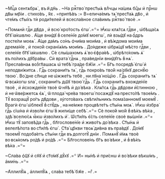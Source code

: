 ~Мцⷭ҇а сентѧбрѧ̀ , въ и҃ дн҃ь . ~На ржⷭ҇тво̀ прест҃ы́ѧ влⷣчцы на́шеѧ бцⷣы и҆ прⷭ҇нѡ дв҃ы мр҃і́и . стихо́въ , к҃є . =припѣ́въ := В=елича́емъ тѧ̀ прест҃а́ѧ дв҃о , и҆ чте́мъ ст҃ы́хъ тѝ роди́телей и҆ всесла́вное сла́вимъ ржⷭ҇тво̀ твоѐ .=

~Помѧнѝ гдⷭ҇и дв҃да , и҆ всю̀ кро́тость є҆гѡ̀ .=꙳= Ꙗ҆́кѡ клѧ́тсѧ гдⷭ҇ви , ѡ҆бѣща́сѧ бг҃ꙋ і҆а́кѡвлю . А҆́ще вни́дꙋ в̾ селе́нїе до́мꙋ моегѡ̀ , лѝ взы́дꙋ на ѻ҆́дръ посте́ли моеѧ̀ . А҆́ще да́мъ со́нъ ѻ҆чи́ма мои́ма , и҆ вѣ́ждома мои́ма дрема́нїе , и҆ поко́й скранїѧ́мъ мои́мъ . До́ндеже ѡ҆брѧ́щꙋ мѣ́сто гдⷭ҇ви , селе́нїе бг҃ꙋ і҆а́кѡвлю . Сѐ слы́шахомъ ѧ҆̀ во є҆фра́ѳѣ , ѡ҆брѣто́хомъ ѧ҆̀ въ по́лихъ дꙋбра́вы . Сѝ врата̀ гдⷭ҇нѧ , пра́веднїи вни́дꙋтъ в̾ нѧ̀ . Пресла́внаѧ воз̾гл҃ашасѧ ѡ҆ тебѣ̀ гра́де бж҃їи .=꙳= Бг҃ъ посредѣ̀ є҆гѡ̀ и҆ неподви́житсѧ . Гдⷭ҇ь сохрани́тъ тѧ̀ , гдⷭ҇ь покро́въ тво́й на́ рꙋкꙋ деснꙋ́ю твою̀ . Во́ дне сл҃нце не ѡ҆жже́тъ тебѐ , ни лꙋна̀ но́щїю . Гдⷭ҇ь сохрани́тъ тѧ̀ ѿ всѧ́когѡ ѕла̀ , сохрани́тъ дш҃ꙋ твою̀ гдⷭ҇ь . Гдⷭ҇ь сохрани́тъ вхожде́нїе твоѐ , и҆ и҆схожде́нїе твоѐ ѿ нн҃ѣ и҆ до́ вѣка . Клѧ́тсѧ гдⷭ҇ь дв҃дови и҆́стинною , и҆ не ѿве́ржетсѧ є҆ѧ̀ , ѿ плода̀ чре́ва твоегѡ̀ посаждꙋ̀ на престо́лѣ твое́мъ . Тꙋ̀ возращꙋ̀ ро́гъ дв҃дови , ᲂу҆гото́вахъ свѣти́льникъ пома́занномꙋ моемꙋ̀ . Врагѝ є҆гѡ̀ ѡ҆блекꙋ̀ в̾ стꙋ́дъ , на не́мже процвѣте́тъ ст҃ы́нѧ моѧ̀ . Ꙗ҆́кѡ и҆збра̀ гдⷭ҇ь сїѡ́на и҆ и҆зво́ли є҆гѡ̀ в̾ жили́ще себѣ̀ .=꙳= Сѐ поко́й мо́й в̾ вѣ́къ вѣ́ка , здѣ̀ вселю́сѧ ꙗ҆́кѡ и҆зво́лихъ и҆̀ . Ѡ҆ст҃и́лъ є҆́сть селе́нїе своѐ вы́шнїи .=꙳= Ꙗ҆́кѡ тꙋ̀ заповѣ́да гдⷭ҇ь , бл҃гослове́нїе и҆ живо́тъ до́ вѣка . Ст҃ы́нѧ и҆ велелѣ́пота во ст҃и́лѣ є҆гѡ̀ . Ст҃а̀ цр҃кви твоѧ̀ ди́вна въ пра́вдꙋ . До́мꙋ твоемꙋ̀ подоба́етъ ст҃ы́ни гдⷭ҇и въ долготꙋ̀ дні́и . Помѧнꙋ̀ и҆́мѧ твоѐ во всѧ́комъ ро́дѣ и҆ ро́дѣ .=꙳= Бл҃гослове́нъ бг҃ъ во́ вѣки , и҆ в̾ вѣ́къ вѣ́ка .=꙳=

~Сла́ва ѻ҆ц҃ꙋ и҆ сн҃ꙋ и҆ ст҃о́мꙋ дꙋ́хꙋ .=꙳ И҆= ны́нѣ и҆ при́снѡ и҆ во́ вѣки вѣкѡ́мъ , а҆ми́нь .=꙳=

~А҆ллилꙋ́їѧ , а҆ллилꙋ́їѧ , сла́ва тебѣ̀ бж҃е . =гⷤ .=

